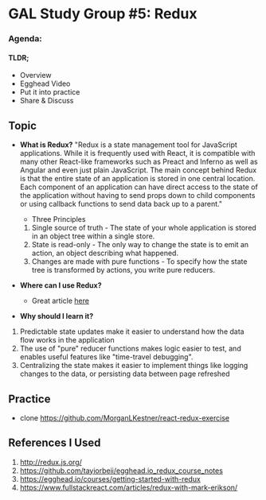 # GAL Study Group #5: Redux

### Agenda:

#### TLDR;

- Overview
- Egghead Video
- Put it into practice
- Share & Discuss

## Topic

- **What is Redux?**
"Redux is a state management tool for JavaScript applications. While it is frequently used with React, it is compatible with many other React-like frameworks such as Preact and Inferno as well as Angular and even just plain JavaScript. The main concept behind Redux is that the entire state of an application is stored in one central location. Each component of an application can have direct access to the state of the application without having to send props down to child components or using callback functions to send data back up to a parent."

  - Three Principles 
  1. Single source of truth - The state of your whole application is stored in an object tree within a single store.
  2. State is read-only - The only way to change the state is to emit an action, an object describing what happened.
  3. Changes are made with pure functions - To specify how the state tree is transformed by actions, you write pure reducers.

- **Where can I use Redux?**
  -  Great article [here](https://www.fullstackreact.com/articles/redux-with-mark-erikson/)
  
- **Why should I learn it?**
1. Predictable state updates make it easier to understand how the data flow works in the application
1. The use of "pure" reducer functions makes logic easier to test, and enables useful features like "time-travel debugging".
1. Centralizing the state makes it easier to implement things like logging changes to the data, or persisting data between page refreshed


## Practice

- clone https://github.com/MorganLKestner/react-redux-exercise

## References I Used

1. http://redux.js.org/
1. https://github.com/tayiorbeii/egghead.io_redux_course_notes
1. https://egghead.io/courses/getting-started-with-redux
1. https://www.fullstackreact.com/articles/redux-with-mark-erikson/
